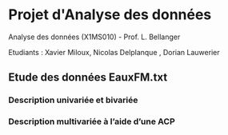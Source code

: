 # Projet d'Analyse des données 

Analyse des données (X1MS010) - Prof. L. Bellanger

Etudiants : Xavier Miloux, Nicolas Delplanque , Dorian Lauwerier

## Etude des données EauxFM.txt
### Description univariée et bivariée
### Description multivariée à l’aide d’une ACP 
